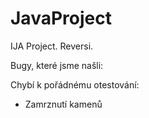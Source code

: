 # JavaProject
IJA Project. Reversi.

Bugy, které jsme našli:

Chybí k pořádnému otestování:
- Zamrznutí kamenů
